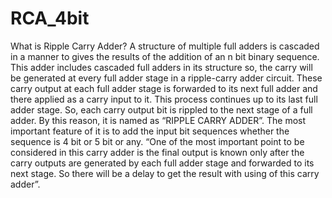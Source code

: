 # RCA_4bit
What is Ripple Carry Adder?
A structure of multiple full adders is cascaded in a manner to gives the results of the addition of an n bit binary sequence. This adder includes cascaded full adders in its structure so, the carry will be generated at every full adder stage in a ripple-carry adder circuit. These carry output at each full adder stage is forwarded to its next full adder and there applied as a carry input to it. This process continues up to its last full adder stage. So, each carry output bit is rippled to the next stage of a full adder. By this reason, it is named as “RIPPLE CARRY ADDER”. The most important feature of it is to add the input bit sequences whether the sequence is 4 bit or 5 bit or any.
“One of the most important point to be considered in this carry adder is the final output is known only after the carry outputs are generated by each full adder stage and forwarded to its next stage. So there will be a delay to get the result with using of this carry adder”.
